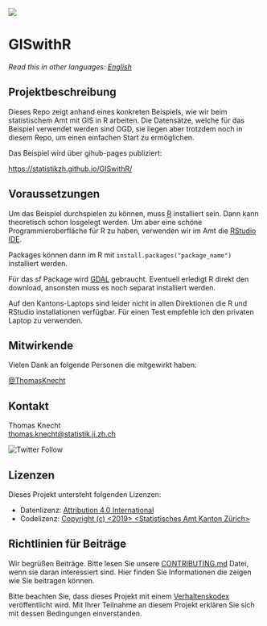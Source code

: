 ![](https://opendata.swiss/content/uploads/2016/02/kt_zh.png)

# GISwithR

*Read this in other languages: [English](README_EN.md)*

## Projektbeschreibung

Dieses Repo zeigt anhand eines konkreten Beispiels, wie wir beim statistischem Amt mit GIS in R arbeiten.
Die Datensätze, welche für das Beispiel verwendet werden sind OGD, sie liegen aber trotzdem noch in diesem Repo, um einen einfachen Start zu ermöglichen.

Das Beispiel wird über gihub-pages publiziert:

https://statistikzh.github.io/GISwithR/

## Voraussetzungen

Um das Beispiel durchspielen zu können, muss [R](https://stat.ethz.ch/CRAN/) installiert sein.
Dann kann theoretisch schon losgelegt werden.
Um aber eine schöne Programmieroberfläche für R zu haben, verwenden wir im Amt die [RStudio IDE](https://www.rstudio.com/products/rstudio/download/).

Packages können dann im R mit `install.packages("package_name")` installiert werden.

Für das sf Package wird [GDAL](https://gdal.org/) gebraucht. Eventuell erledigt R direkt den download, ansonsten muss es noch separat installiert werden.

Auf den Kantons-Laptops sind leider nicht in allen Direktionen die R und RStudio installationen verfügbar.
Für einen Test empfehle ich den privaten Laptop zu verwenden.


## Mitwirkende

Vielen Dank an folgende Personen die mitgewirkt haben: 

[@ThomasKnecht](https://github.com/ThomasKnecht)


## Kontakt

Thomas Knecht  <br>
thomas.knecht@statistik.ji.zh.ch <br>


![Twitter Follow](https://img.shields.io/twitter/follow/statistik_zh?style=social)

## Lizenzen

Dieses Projekt untersteht folgenden Lizenzen: <br>
- Datenlizenz: [Attribution 4.0 International](https://github.com/statistikZH/STAT_Schablone/blob/master/LICENSE_data)
- Codelizenz: [Copyright (c) <2019> <Statistisches Amt Kanton Zürich>](https://github.com/statistikZH/STAT_Schablone/blob/master/LICENSE_code)

## Richtlinien für Beiträge
Wir begrüßen Beiträge. Bitte lesen Sie unsere [CONTRIBUTING.md](https://github.com/statistikZH/STAT_Schablone/blob/master/CONTRIBUTING.md) Datei, wenn sie daran interessiert sind. Hier finden Sie Informationen die zeigen wie Sie beitragen können. 

Bitte beachten Sie, dass dieses Projekt mit einem [Verhaltenskodex](https://github.com/statistikZH/STAT_Schablone/blob/master/CodeOfConduct.md) veröffentlicht wird. Mit Ihrer Teilnahme an diesem Projekt erklären Sie sich mit dessen Bedingungen einverstanden.


